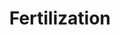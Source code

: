 ---
annotations:
- type: Cell Type Ontology
  value: sperm
- type: Cell Type Ontology
  value: egg cell
authors:
- ReactomeTeam
- Anwesha
- Eweitz
description: Mammalian fertilization comprises sperm migration through the female
  reproductive tract, biochemical and morphological changes to sperm, and sperm-egg
  interaction in the oviduct. Although the broad concepts of fertilization are well
  defined, our understanding of the biochemical mechanisms underlying sperm-egg binding
  is limited.  View original pathway at [http://www.reactome.org/PathwayBrowser/#DIAGRAM=1187000
  Reactome].
last-edited: 2021-05-27
organisms:
- Homo sapiens
redirect_from:
- /index.php/Pathway:WP2697
- /instance/WP2697
schema-jsonld:
- '@context': https://schema.org/
  '@id': https://wikipathways.github.io/pathways/WP2697.html
  '@type': Dataset
  creator:
    '@type': Organization
    name: WikiPathways
  description: Mammalian fertilization comprises sperm migration through the female
    reproductive tract, biochemical and morphological changes to sperm, and sperm-egg
    interaction in the oviduct. Although the broad concepts of fertilization are well
    defined, our understanding of the biochemical mechanisms underlying sperm-egg
    binding is limited.  View original pathway at [http://www.reactome.org/PathwayBrowser/#DIAGRAM=1187000
    Reactome].
  keywords:
  - 'HUA '
  - 'ADAM30 '
  - H+
  - P4
  - 'HVCN1 '
  - 'CATSPERB '
  - 'IZUMO2 '
  - acid
  - 'CATSPER3 '
  - Ca2+
  - 'B4GALT1 '
  - Channel
  - ACR(20-421)
  - HV1 Channel
  - 'IZUMO1 '
  - chain
  - ACR(20-42)
  - 'P4 '
  - 'CD9 '
  - CD9:Izumo
  - Adam Complex
  - Slo3 Channel
  - SPAM1:Hyaluronic
  - 'ZP2 '
  - K+
  - 'CATSPERD '
  - 'CATSPER2 '
  - 'IZUMO4 '
  - 'IZUMO3 '
  - CD9
  - 'OVGP1 '
  - Izumo
  - HUA
  - 'ADAM2 '
  - pellucida:B4GALT1
  - 'SPAM1 '
  - 'KCNU1 '
  - CatSper Channel
  - Activated CatSper
  - 'ACR(43-343) '
  - Zona pellucida
  - SPAM1
  - 'ACR(20-42) '
  - 'CATSPERG '
  - 'ADAM20 '
  - 'CATSPER1 '
  - Acrosin Heavy:light
  - 'ADAM21 '
  - 'ZP1 '
  - B4GALT1
  - 'ZP3 '
  - 'ZP4 '
  - Zona
  - 'CATSPER4 '
  - ACR(43-343)
  license: CC0
  name: Fertilization
seo: CreativeWork
title: Fertilization
wpid: WP2697
---